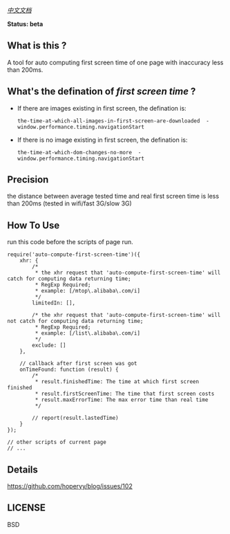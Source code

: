 *[中文文档](./README_zh.md)*

**Status: beta**

## What is this ?

A tool for auto computing first screen time of one page with inaccuracy less than 200ms.

## What's the defination of *first screen time* ?

+   If there are images existing in first screen, the defination is: 

    ```
    the-time-at-which-all-images-in-first-screen-are-downloaded  -  window.performance.timing.navigationStart
    ```

+   If there is no image existing in first screen, the defination is:

    ```
    the-time-at-which-dom-changes-no-more  -  window.performance.timing.navigationStart
    ```

## Precision

the distance between average tested time and real first screen time is less than 200ms (tested in wifi/fast 3G/slow 3G)

## How To Use

run this code before the scripts of page run.

```
require('auto-compute-first-screen-time')({
    xhr: {
        /*
         * the xhr request that 'auto-compute-first-screen-time' will catch for computing data returning time;
         * RegExp Required;
         * example: [/mtop\.alibaba\.com/i]
         */
        limitedIn: [],

        /* the xhr request that 'auto-compute-first-screen-time' will not catch for computing data returning time;
         * RegExp Required;
         * example: [/list\.alibaba\.com/i]
         */
        exclude: []
    },

    // callback after first screen was got
    onTimeFound: function (result) {
        /* 
         * result.finishedTime: The time at which first screen finished
         * result.firstScreenTime: The time that first screen costs
         * result.maxErrorTime: The max error time than real time
         */

        // report(result.lastedTime)
    }
});

// other scripts of current page
// ...
```

## Details

https://github.com/hoperyy/blog/issues/102

## LICENSE

BSD